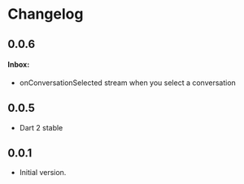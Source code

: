 # Changelog

## 0.0.6

#### Inbox:
+ onConversationSelected stream when you select a conversation

## 0.0.5

+ Dart 2 stable

## 0.0.1

- Initial version.
